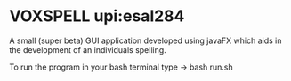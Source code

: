 # VOXSPELL upi:esal284

A small (super beta) GUI application developed using javaFX which aids in the development of an individuals spelling.

To run the program in your bash terminal type -> bash run.sh
